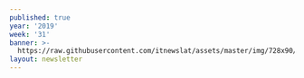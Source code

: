 ```yaml
---
published: true
year: '2019'
week: '31'
banner: >-
  https://raw.githubusercontent.com/itnewslat/assets/master/img/728x90/Banner-Resumen.jpg
layout: newsletter
---
```


